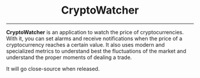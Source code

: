 <div align="center">

# CryptoWatcher

</div>

--- 

**CryptoWatcher** is an application to watch the price of cryptocurrencies.
With it, you can set alarms and receive notifications when the price of a cryptocurrency reaches a certain value.
It also uses modern and specialized metrics to understand best the fluctuations of the market and understand
the proper moments of dealing a trade.

It will go close-source when released.
